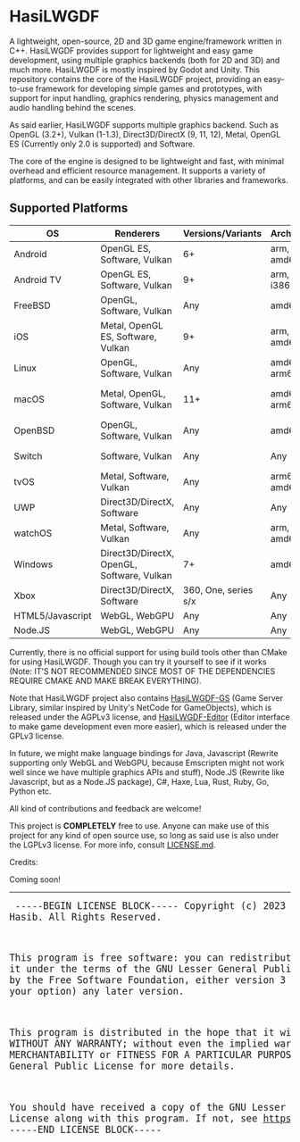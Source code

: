 # HasiLWGDF
A lightweight, open-source, 2D and 3D game engine/framework written in C++. HasiLWGDF provides support for lightweight and easy game development, using multiple graphics backends (both for 2D and 3D) and much more. HasiLWGDF is mostly inspired by Godot and Unity.
This repository contains the core of the HasiLWGDF project, providing an easy-to-use framework for developing simple games and prototypes, with support for input handling, graphics rendering, physics management and audio handling behind the scenes.

As said earlier, HasiLWGDF supports multiple graphics backend. Such as OpenGL (3.2+), Vulkan (1-1.3), Direct3D/DirectX (9, 11, 12), Metal, OpenGL ES (Currently only 2.0 is supported) and Software.

The core of the engine is designed to be lightweight and fast, with minimal overhead and efficient resource management. It supports a variety of platforms, and can be easily integrated with other libraries and frameworks.

## Supported Platforms
| OS | Renderers | Versions/Variants | Architectures | Compilers |
|-|-|-|-|-|
| Android | OpenGL ES, Software, Vulkan | 6+ | arm, arm64, amd64, i386 | Clang, GCC |
| Android TV | OpenGL ES, Software, Vulkan | 9+ | arm, arm64, i386, amd64 | Clang, GCC |
| FreeBSD | OpenGL, Software, Vulkan | Any | amd64, i386 | Clang, GCC |
| iOS | Metal, OpenGL ES, Software, Vulkan | 9+ | arm, arm64, amd64 | Apple Clang |
| Linux | OpenGL, Software, Vulkan | Any | amd64, arm64, i386 | Clang, GCC |
| macOS | Metal, OpenGL, Software, Vulkan | 11+ | amd64, arm64 | Apple Clang, GCC |
| OpenBSD | OpenGL, Software, Vulkan | Any | amd64, i386 | Clang, GCC |
| Switch | Software, Vulkan | Any | Any | Clang, GCC |
| tvOS | Metal, Software, Vulkan | Any | arm64, amd64 | Apple Clang |
| UWP | Direct3D/DirectX, Software | Any | Any | MSVC |
| watchOS | Metal, Software, Vulkan | Any | arm, arm64, amd64 | Apple Clang |
| Windows | Direct3D/DirectX, OpenGL, Software, Vulkan | 7+ | amd64, i386 | MinGW, MSYS, MSVC |
| Xbox | Direct3D/DirectX, Software | 360, One, series s/x | Any | MSVC |
| HTML5/Javascript | WebGL, WebGPU | Any | Any | None |
| Node.JS | WebGL, WebGPU | Any | Any | None |

Currently, there is no official support for using build tools other than CMake for using HasiLWGDF. Though you can try it yourself to see if it works (Note: IT'S NOT RECOMMENDED SINCE MOST OF THE DEPENDENCIES REQUIRE CMAKE AND MAKE BREAK EVERYTHING).

Note that HasiLWGDF project also contains [HasiLWGDF-GS](https://github.com/Hasibix/HasiLWGDF-GS) (Game Server Library, similar inspired by Unity's NetCode for GameObjects), which is released under the AGPLv3 license, and [HasiLWGDF-Editor](https://github.com/Hasibix/HasiLWGDF-Editor) (Editor interface to make game development even more easier), which is released under the GPLv3 license. 

In future, we might make language bindings for Java, Javascript (Rewrite supporting only WebGL and WebGPU, because Emscripten might not work well since we have multiple graphics APIs and stuff), Node.JS (Rewrite like Javascript, but as a Node.JS package), C#, Haxe, Lua, Rust, Ruby, Go, Python etc.

All kind of contributions and feedback are welcome!

This project is **COMPLETELY** free to use. Anyone can make use of this project for any kind of open source use, so long as said use is also under the LGPLv3 license. For more info, consult [LICENSE.md](https://github.com/Hasibix/HasiLWGDF/blob/master/LICENSE.md).

Credits:

Coming soon!

---------------------------------------------------

<big><pre>
-----BEGIN LICENSE BLOCK-----
Copyright (c) 2023 Hasibix Hasib. All Rights Reserved.

This program is free software: you can redistribute it and/or modify
it under the terms of the GNU Lesser General Public License as
published by the Free Software Foundation, either version 3 of the
License, or (at your option) any later version.

This program is distributed in the hope that it will be useful,
but WITHOUT ANY WARRANTY; without even the implied warranty of
MERCHANTABILITY or FITNESS FOR A PARTICULAR PURPOSE. See the
GNU Lesser General Public License for more details.

You should have received a copy of the GNU Lesser General Public License
along with this program. If not, see https://www.gnu.org/licenses/.
-----END LICENSE BLOCK-----
</pre></big>
